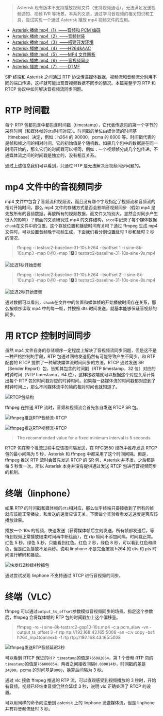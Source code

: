 > Asterisk 现有版本不支持播放视频文件（支持视频通话），无法满足发送视频通知、视频 IVR 等场景。本系列文章，通过学习音视频的相关知识和工具，尝试实现一个通过 Asterisk 播放 mp4 视频文件的应用。

- [Asterisk 播放 mp4（1）——音频和 PCM 编码](https://www.jianshu.com/p/760f8557d308)
- [Asterisk 播放 mp4（2）——音频封装](https://www.jianshu.com/p/dcfc6608488b)
- [Asterisk 播放 mp4（3）——搭建开发环境](https://www.jianshu.com/p/de070b95f748)
- [Asterisk 播放 mp4（4）——H264&AAC](https://www.jianshu.com/p/5d01a60d2b6c)
- [Asterisk 播放 mp4（5）——MP4 文件解析](https://www.jianshu.com/p/2c85abb4cf23)
- [Asterisk 播放 mp4（6）——音视频同步](https://www.jianshu.com/p/6b8c318e6ef1)
- [Asterisk 播放 mp4（7）——DTMF](https://www.jianshu.com/p/bed78861efac)

SIP 终端和 Asterisk 之间通过 RTP 协议传递媒体数据，视频流和音频流分别用不同的端口传递，这样就可能出现音视频数据不同步的情况。本篇完整学习 RTP 和 RTCP 协议中如何解决音视频流同步问题。

# RTP 时间戳

每个 RTP 包都包含中都包含时间戳（timestamp），它代表传送包的第一个字节的采样时间（和媒体帧的`dts`时间对应）。时间戳的单位由媒体流的时间基（timebase）决定，例如：h264 的 90000，pcma 的 8000 等。时间戳代表的是帧和帧之间的相对时间，它的初始值是个随机数。如果几个包中的数据是在同一时间开始的，那么它们的时间戳可以相同，例如：一个视频帧分成几个包传递。不通媒体流之间的时间戳是独立的，没有相互关系。

通过上述信息我们可以看到，只通过 RTP 是无法解决音视频同步问题的。

# mp4 文件中的音视频同步

mp4 文件中包含了音频流和视频流，而且没有哪个字段指定了视频流和音频流的相对开始时间，那么 mp4 文件的存储方式是否会影响音视频同步（假如 mp4 是先放所有的音频数据，再放所有的视频数据，而文件又特别大，显然会对同步产生很大的影响）？前面的文章研究过 mp4 的文件结构，`stco`中记录了每个媒体数据`chunk`在文件中的位置。这个存放位置和播放时间有关吗？通过 ffmpeg 生成 mp4 文件时，可以设置音频晚于视频生成，下面我们看分别设置延时 1 秒和延时 2 秒的情况。

> ffmpeg -i testsrc2-baseline-31-10s.h264 -itsoffset 1 -i sine-8k-10s.mp3 -map 0:v:0 -map 1:a:0 testsrc2-baseline-31-10s-sine-9s.mp4

![延迟1秒开始音频](https://upload-images.jianshu.io/upload_images/258497-e6a97c189bdc3300.png?imageMogr2/auto-orient/strip%7CimageView2/2/w/1240)

> ffmpeg -i testsrc2-baseline-31-10s.h264 -itsoffset 2 -i sine-8k-10s.mp3 -map 0:v:0 -map 1:a:0 testsrc2-baseline-31-10s-sine-8s.mp4

![延迟2秒开始音频](https://upload-images.jianshu.io/upload_images/258497-7ab29a33c5523506.png?imageMogr2/auto-orient/strip%7CimageView2/2/w/1240)

通过数据可以看出，`chunk`在文件中的位置和媒体帧的开始播放时间存在关系，那么按顺序读取 mp4 中的每一帧，并按照 dts 时间发送，就基本能够保证音视频的同步。

# 用 RTCP 控制时间同步

虽然 mp4 文件自身的存储顺序一定程度上解决了音视频流同步问题，但是这不是一种严格控制的手段，RTP 包通过网络发送仍然有可能导致产生不同步。和 RTP 配套的 RTCP 提供了一种解决媒体流时间同步的方法。RTCP 通过发送 SR（Sender Report）包，告知其包含的时间戳（RTP timestamp，32 位）对应的时钟时间（NTP timestamp，64 位），这样接收端就可以根据这个对应关系计算出每个 RTP 包的时间戳对应的时钟时间。如果每一路媒体流的时间戳都对应到了时钟时间上，那么不同媒体流中的帧的相对时间也就知道了。

![RTCP包结构](https://upload-images.jianshu.io/upload_images/258497-4b9db8cad811e054.png?imageMogr2/auto-orient/strip%7CimageView2/2/w/1240)

ffmpeg 在推送 RTP 流时，音频和视频流会首先各自发送 RTCP SR 包。

![ffmpeg推送RTP音频流-RTCP](https://upload-images.jianshu.io/upload_images/258497-4f2b5b6fb8ab35fd.png?imageMogr2/auto-orient/strip%7CimageView2/2/w/1240)

![ffmpeg推送RTP视频流-RTCP](https://upload-images.jianshu.io/upload_images/258497-4b0ab8e24927dd21.png?imageMogr2/auto-orient/strip%7CimageView2/2/w/1240)

> The recommended value for a fixed minimum interval is 5 seconds.

RTCP 包在整个推流过程中应该按间隔发送，在 RFC3550 规范中推荐发送 RTCP 包的最小间隔为 5 秒，Asterisk 和 ffmpeg 中都采用了这个时间间隔。但是，ffmpeg 推送 RTP 流时会首先发送 RTCP 的 SR 包，Asterisk 并不发，之后都是每 5 秒发一次。所以 Asterisk 本身并没有提供通过发送 RTCP 包进行音视频同步的机制。

# 终端（linphone）

如果 RTP 的时间戳和媒体帧的`dts`相对应，那么似乎终端只要接收到了所有的帧就应该能正常播放，和发送的速度应该无关。下面做个实验看看发送速度是否应该播放效果。

播放一个 10s 的视频，快速发送（获得媒体帧后立刻发送，所有帧都发送后，等待到视频正常播放结束时间再中断绘画），在 rtp 帧间不添加间隔，时间戳正常。红色 5 秒，绿色 5 秒，只能看到红色。红色 2 秒，绿色 8 秒，可以看到红色和绿色，但是红色播放不足两秒。说明 linphone 不是完全按照 h264 的 dts 和 pts 时间进行解码和播放。

![快发红2秒绿4秒抓包](https://upload-images.jianshu.io/upload_images/258497-b9a60d3f98381887.png?imageMogr2/auto-orient/strip%7CimageView2/2/w/1240)

通过尝试发现 linphone 不支持通过 RTCP 进行音视频的同步。

# 终端（VLC）

ffmpeg 可以通过`output_ts_offset`参数模拟音视频同步的场景。指定这个参数后，ffmpeg 会将媒体帧的 RTP 包的时间戳加上这个偏移量。

> ffmpeg -re -i sine-8k-testsrc2-gop10-10s.mp4 -c:a pcm_alaw -vn -output_ts_offset 3 -f rtp rtp://192.168.43.165:5006 -an -c:v copy -bsf: h264_mp4toannexb -f rtp rtp://192.168.43.165:5008

![ffmpeg发送RTP音频延迟3秒](https://upload-images.jianshu.io/upload_images/258497-1ecf986930123516.png?imageMogr2/auto-orient/strip%7CimageView2/2/w/1240)

可以看到 RTCP 保证的`RTP timestamp`的值是`765982054`，第 1 个音频 RTP 包的`timestamp`的值是`766006054`，两者之间接收间隔`0.000014秒`，时间戳的差是`24000`，pcma 的时间基是`8000`，换算后间隔为 3 秒。

通过 vlc 接收 ffmpeg 推送的 RTP 流，可以直观感受到视频播放的 3 秒时，开始有音频，视频已经结束音频仍然会延续 3 秒，说明 vlc 正确处理了 RTCP 的设置。

可以用同样的命令向注册到 asterisk 上的 linphone 发送媒体流，但是 linphone 并有将音频流延时 3 秒。
